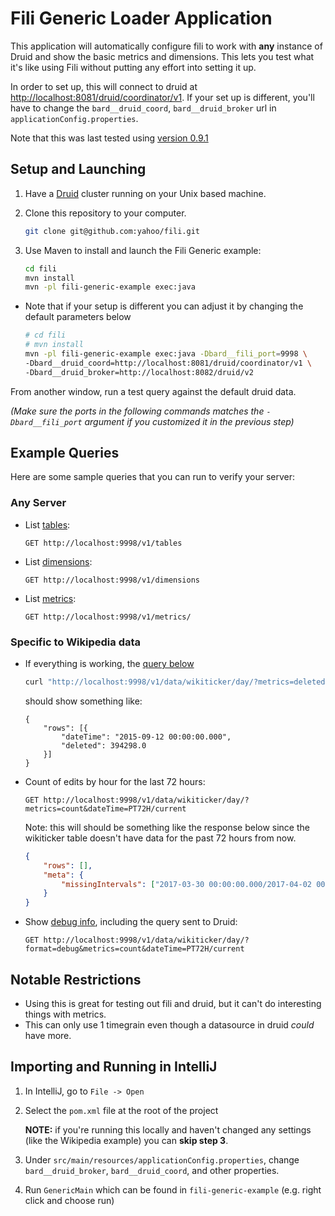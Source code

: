 Fili Generic Loader Application
==================================

This application will automatically configure fili to work with **any** instance
 of Druid and show the basic metrics and dimensions. This lets you test what it's
  like using Fili without putting any effort into setting it up.

In order to set up, this will connect to druid at  [http://localhost:8081/druid/coordinator/v1](http://localhost:8081/druid/coordinator/v1).
 If your set up is different, you'll have to change the `bard__druid_coord`,
  `bard__druid_broker` url in `applicationConfig.properties`.
  
Note that this was last tested using [version 0.9.1](https://github.com/yahoo/fili/tree/0.9.1)

## Setup and Launching

1. Have a [Druid](http://druid.io/docs/latest/tutorials/quickstart.html) cluster running on your Unix based machine.
   
2. Clone this repository to your computer.
    ```bash
    git clone git@github.com:yahoo/fili.git
    ```
3. Use Maven to install and launch the Fili Generic example:

    ```bash
    cd fili
    mvn install
    mvn -pl fili-generic-example exec:java
    ```

- Note that if your setup is different you can adjust it by changing the default parameters below

    ```bash
    # cd fili
    # mvn install
    mvn -pl fili-generic-example exec:java -Dbard__fili_port=9998 \
    -Dbard__druid_coord=http://localhost:8081/druid/coordinator/v1 \
    -Dbard__druid_broker=http://localhost:8082/druid/v2
    ```

From another window, run a test query against the default druid data.

_(Make sure the ports in the following commands matches the `-Dbard__fili_port` argument
if you customized it in the previous step)_

## Example Queries

Here are some sample queries that you can run to verify your server:

### Any Server

- List [tables](http://localhost:9998/v1/tables):
  
      GET http://localhost:9998/v1/tables

- List [dimensions](http://localhost:9998/v1/dimensions):  

      GET http://localhost:9998/v1/dimensions

- List [metrics](http://localhost:9998/v1/metrics/):
  
      GET http://localhost:9998/v1/metrics/

### Specific to Wikipedia data

- If everything is working, the [query below](http://localhost:9998/v1/data/wikiticker/day/?metrics=deleted&dateTime=2015-09-12/PT24H)
    ```bash
    curl "http://localhost:9998/v1/data/wikiticker/day/?metrics=deleted&dateTime=2015-09-12/PT24H" -H "Content-Type: application/json" | python -m json.tool
    ```
     should show something like:
    ```
    {
        "rows": [{
            "dateTime": "2015-09-12 00:00:00.000",
            "deleted": 394298.0
        }]
    }
    ```

- Count of edits by hour for the last 72 hours:  
  
      GET http://localhost:9998/v1/data/wikiticker/day/?metrics=count&dateTime=PT72H/current
    
    Note: this will should be something like the response below since the 
    wikiticker table doesn't have data for the past 72 hours from now.
    ```json
    {
        "rows": [],
        "meta": {
            "missingIntervals": ["2017-03-30 00:00:00.000/2017-04-02 00:00:00.000"]
        }
    }
    ```  

- Show [debug info](http://localhost:9998/v1/data/wikiticker/day/?format=debug&metrics=count&dateTime=PT72H/current),
 including the query sent to Druid:  

      GET http://localhost:9998/v1/data/wikiticker/day/?format=debug&metrics=count&dateTime=PT72H/current

## Notable Restrictions

- Using this is great for testing out fili and druid, but it can't do interesting things with metrics.
- This can only use 1 timegrain even though a datasource in druid *could* have more.

## Importing and Running in IntelliJ

1. In IntelliJ, go to `File -> Open`

2. Select the `pom.xml` file at the root of the project
    
    **NOTE:** if you're running this locally and haven't changed any settings (like the Wikipedia example) 
    you can **skip step 3**.
3. Under `src/main/resources/applicationConfig.properties`, change `bard__druid_broker`,
 `bard__druid_coord`, and other properties.
    
4. Run `GenericMain` which can be found in `fili-generic-example` (e.g. right click and choose run)
